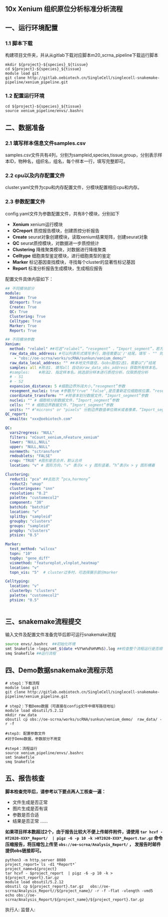 ## 10x Xenium 组织原位分析标准分析流程

## 一、运行环境配置

### 1.1 脚本下载

构建项目文件夹，并从从gitlab下载对应脚本m20_scrna_pipeline下载运行脚本

```
mkdir ${project}-${species}_${tissue}
cd ${project}-${species}_${tissue}
module load git 
git clone http://gitlab.oebiotech.cn/SingleCell/singlecell-snakemake-pipeline/xenium_pipeline.git
```

### 1.2 配置运行环境

```
cd ${project}-${species}_${tissue}
source xenium_pipeline/envs/.bashrc
```

## 二、数据准备

### 2.1 填写样本信息文件samples.csv

samples.csv文件共有4列，分别为sampleid,species,tissue,group，分别表示样本ID，物种名，组织名，组名，每个样本一行，填写完整即可。

### 2.2 cpu以及内存配置文件

cluster.yaml文件为cpu和内存配置文件，分模块配置相应cpu和内存。

### 2.3 参数配置文件

config.yaml文件为参数配置文件，共有8个模块，分别如下

- **Xenium** xenium运行模块 
- **QCreport** 质控报告模块，创建质控分析报告
- **Create** seurat对象创建模块，读取xenium结果矩阵，创建seurat对象
- **QC**  seurat质控模块，对数据进一步质控统计
- **Clustering**  降维聚类模块，对数据进行降维聚类
- **Celltype**  细胞类型鉴定模块，进行细胞类型的鉴定
- **Marker**  标记基因查找模块，寻找每个cluster的显著性标记基因
- **Report** 标准分析报告生成模块，生成相应报告


配置文件具体内容如下：

```yaml
## 不同模块部分
module:
  Xenium: True
  QCreport: True
  Create: True
  QC: True
  Clustering: True
  Celltype: True
  Marker: True
  Report: True

## 不同模块参数
Xenium:
  method: "relabel" ##可选“relabel”，“resegment” ，“Import_segment”，若为空则直接利用下机结果
  raw_data_obs_address: #可以列表形式填写多行，路径需要以'/'结尾。填写 - "" 则根据任务单号自动生成obs链接。
    - "obs://oe-scrna/works/scRNA/sunkun/xenium_demo/"
  raw_data_local_address: "" ##本地文件路径，与obs路径2选1，需要以“/”结尾
  samples: all #用法1. 填写all 自动从raw_data_obs_address 获取所有样本名。
  #samples:    #用法2. 指定样本名。挑选部分样本进行质控分析，仅限质控分析
  # - S1
  # - S2
  expansion_distance: 5 #细胞边界外阔大小,“resegment”参数
  resegment_nuclei: true #参数为"true" "false",是否重新定位细胞核位置，“resegment”参数
  coordinate_transform: "" #转录本划分数据文件，“Import_segment”参数
  nuclei: "" # 细胞核分割数据文件，“Import_segment”参数
  cells: "" # 细胞边界数据文件，“Import_segment”参数
  units: "" #"microns" or "pixels" 分割边界数值单位微米或者像素，“Import_segment”参数
QC_report:
  emailto: "xxx@oebiotech.com"

QC:
  vars2regress: "NULL"
  filters: "nCount_xenium,nFeature_xenium"
  lower: "NULL,NULL"
  upper: "NULL,NULL"
  normmeth: "sctransform"
  rmdoublets: "FALSE"
  crop: "TRUE" #图形是否合并，默认合并
  location: "v" # 图形方向，"v" 表示x < y 图形竖着，“h”表示x > y 图形横着

Clustering:
  reduct1: "pca" ##去批次 “pca,harmony”
  reduct2: "umap"
  clusteringuse: "snn"
  resolution: "0.2"
  palette: "customecol2"
  component: "30"
  batchid: "batchid"
  location: "v"
  splitby: "sampleid"
  groupby: "clusters"
  groups: "sampleid"
  propby: "clusters"
  ptsize: "0.5"

Marker:
  test_method: "wilcox"
  topn: "10"
  topby: "gene_diff"
  vismethod: "featureplot,vlnplot,heatmap"
  location: "v"
  topn_vis: "5"  # cluster过多时，可选择展示部分marker

Celltyping:
  location: "v"
  clusterby: "clusters"
  palette: "customecol2"
  ptsize: "0.5"
    
```



## 三、snakemake流程提交

输入文件及配置文件准备完毕后即可运行snakemake流程

```bash
source envs/.bashrc  ##初始化环境
smt Snakefile >logs/smt_$(date +%Y%m%d%H%M%S).log ##检查整个流程运行是否顺利，并打印执行命令，如有问题，请咨询相关人员。
smq Snakefile ##运行流程
```

## 四、Demo数据snakemake流程示范

```shell
# step1：下载流程
module load git
git clone http://gitlab.oebiotech.cn/SingleCell/singlecell-snakemake-pipeline/xenium_pipeline.git

# step2：下载Demo数据（可直接在config文件中填写路径地址）
module load obsutil/5.2.12
mkdir raw_data
obsutil cp obs://oe-scrna/works/scRNA/sunkun/xenium_demo/  raw_data/ -r -f

#step3: 配置参数文件
#对于Demo数据，参数部分不用变
  
#step4：流程运行
source xenium_pipeline/envs/.bashrc
smt Snakefile
smq Snakefile
```

## 五、报告核查

**脚本检查完毕后，请参考以下要点再人工核查一遍：**

- 文件生成是否正常
- 图片生成是否有误
- 参数是否合适
- 结果是否正常
  ……

**如果项目样本数超过2个，由于报告比较大不便上传邮件附件，请使用 `tar hcvf - HT2020-XXX*_Report/  | pigz -6 -p 10 -k >HT2020-XXX*_Report.tar.gz`  命令压缩报告，将压缩包上传至 `obs://oe-scrna/Analysis_Report/` ， 发报告时邮件提供obs链接即可。**

```
python3 -m http.server 8080
project_report=`ls -d1 *Report*`
project_name=${project}
tar hcvf - $project_report  | pigz -6 -p 10 -k > ${project_report}.tar.gz
module load obsutil/5.2.12
obsutil cp ${project_report}.tar.gz   obs://oe-scrna/Analysis_Report//${project_name}/ -r -f -flat -vlength -vmd5 
echo obs://oe-scrna/Analysis_Report/${project_name}/${project_report}.tar.gz
```

执行人:
监督人:
